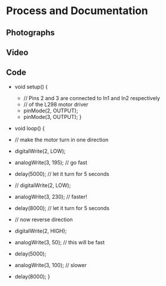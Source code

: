 # Process and Documentation

## Photographs



## Video

## Code 

- void setup() {
  - // Pins 2 and 3 are connected to In1 and In2 respectively
  - // of the L298 motor driver
  - pinMode(2, OUTPUT);
  - pinMode(3, OUTPUT);
}

- void loop() {
 -  // make the motor turn in one direction
  - digitalWrite(2, LOW);
  - analogWrite(3, 195); // go fast
  - delay(5000); // let it turn for 5 seconds

  - // digitalWrite(2, LOW);
  - analogWrite(3, 230); // faster!
  - delay(8000); // let it turn for 5 seconds

  - // now reverse direction
  - digitalWrite(2, HIGH);
  - analogWrite(3, 50); // this will be fast
  - delay(5000);

  - analogWrite(3, 100); // slower
  - delay(8000);
}
